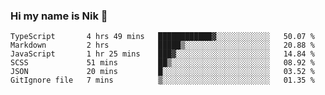 ### Hi my name is Nik 👋

<!--
**NikDoe/NikDoe** is a ✨ _special_ ✨ repository because its `README.md` (this file) appears on your GitHub profile.

Here are some ideas to get you started:

- 🔭 I’m currently working on ...
- 🌱 I’m currently learning ...
- 👯 I’m looking to collaborate on ...
- 🤔 I’m looking for help with ...
- 💬 Ask me about ...
- 📫 How to reach me: ...
- 😄 Pronouns: ...
- ⚡ Fun fact: ...
-->

<!--START_SECTION:waka-->

```text
TypeScript       4 hrs 49 mins   ████████████▓░░░░░░░░░░░░   50.07 %
Markdown         2 hrs           █████▒░░░░░░░░░░░░░░░░░░░   20.88 %
JavaScript       1 hr 25 mins    ███▓░░░░░░░░░░░░░░░░░░░░░   14.84 %
SCSS             51 mins         ██▒░░░░░░░░░░░░░░░░░░░░░░   08.92 %
JSON             20 mins         █░░░░░░░░░░░░░░░░░░░░░░░░   03.52 %
GitIgnore file   7 mins          ▒░░░░░░░░░░░░░░░░░░░░░░░░   01.35 %
```

<!--END_SECTION:waka-->
